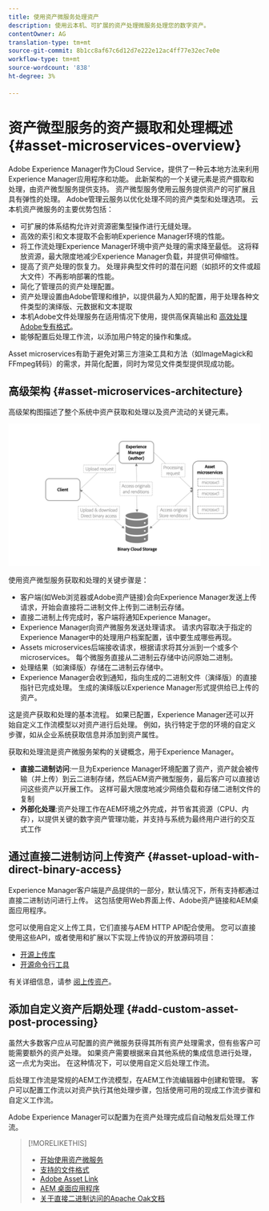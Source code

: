 ```yaml
---
title: 使用资产微服务处理资产
description: 使用云本机、可扩展的资产处理微服务处理您的数字资产。
contentOwner: AG
translation-type: tm+mt
source-git-commit: 8b1cc8af67c6d12d7e222e12ac4ff77e32ec7e0e
workflow-type: tm+mt
source-wordcount: '838'
ht-degree: 3%

---
```



# 资产微型服务的资产摄取和处理概述 {#asset-microservices-overview}

Adobe Experience Manager作为Cloud Service，提供了一种云本地方法来利用Experience Manager应用程序和功能。 此新架构的一个关键元素是资产摄取和处理，由资产微型服务提供支持。 资产微型服务使用云服务提供资产的可扩展且具有弹性的处理。 Adobe管理云服务以优化处理不同的资产类型和处理选项。 云本机资产微服务的主要优势包括：

* 可扩展的体系结构允许对资源密集型操作进行无缝处理。
* 高效的索引和文本提取不会影响Experience Manager环境的性能。
* 将工作流处理Experience Manager环境中资产处理的需求降至最低。 这将释放资源，最大限度地减少Experience Manager负载，并提供可伸缩性。
* 提高了资产处理的恢复力。 处理非典型文件时的潜在问题（如损坏的文件或超大文件）不再影响部署的性能。
* 简化了管理员的资产处理配置。
* 资产处理设置由Adobe管理和维护，以提供最为人知的配置，用于处理各种文件类型的演绎版、元数据和文本提取
* 本机Adobe文件处理服务在适用情况下使用，提供高保真输出和 [高效处理Adobe专有格式](file-format-support.md)。
* 能够配置后处理工作流，以添加用户特定的操作和集成。

Asset microservices有助于避免对第三方渲染工具和方法（如ImageMagick和FFmpeg转码）的需求，并简化配置，同时为常见文件类型提供现成功能。

## 高级架构 {#asset-microservices-architecture}

高级架构图描述了整个系统中资产获取和处理以及资产流动的关键元素。

<!-- Proposed DRAFT diagram for asset microservices overview - see section "Asset processing - high-level diagram" in the PPTX deck

https://adobe-my.sharepoint.com/personal/gklebus_adobe_com/_layouts/15/guestaccess.aspx?guestaccesstoken=jexDC5ZnepXSt6dTPciH66TzckS1BPEfdaZuSgHugL8%3D&docid=2_1ec37f0bd4cc74354b4f481cd420e07fc&rev=1&e=CdgElS
-->

![使用资产微服务获取和处](assets/asset-microservices-overview.png "理资产使用资产微服务获取和处理")

使用资产微型服务获取和处理的关键步骤是：

* 客户端(如Web浏览器或Adobe资产链接)会向Experience Manager发送上传请求，开始会直接将二进制文件上传到二进制云存储。
* 直接二进制上传完成时，客户端将通知Experience Manager。
* Experience Manager向资产微服务发送处理请求。 请求内容取决于指定的Experience Manager中的处理用户档案配置，该中要生成哪些再现。
* Assets microservices后端接收请求，根据请求将其分派到一个或多个microservices。 每个微服务直接从二进制云存储中访问原始二进制。
* 处理结果（如演绎版）存储在二进制云存储中。
* Experience Manager会收到通知，指向生成的二进制文件（演绎版）的直接指针已完成处理。 生成的演绎版以Experience Manager形式提供给已上传的资产。

这是资产获取和处理的基本流程。 如果已配置，Experience Manager还可以开始自定义工作流模型以对资产进行后处理。 例如，执行特定于您的环境的自定义步骤，如从企业系统获取信息并添加到资产属性。

获取和处理流是资产微服务架构的关键概念，用于Experience Manager。

* **直接二进制访问**:一旦为Experience Manager环境配置了资产，资产就会被传输（并上传）到云二进制存储，然后AEM资产微型服务，最后客户可以直接访问这些资产以开展工作。 这样可最大限度地减少网络负载和存储二进制文件的复制
* **外部化处理**:资产处理工作在AEM环境之外完成，并节省其资源（CPU、内存），以提供关键的数字资产管理功能，并支持与系统为最终用户进行的交互式工作

## 通过直接二进制访问上传资产 {#asset-upload-with-direct-binary-access}

Experience Manager客户端是产品提供的一部分，默认情况下，所有支持都通过直接二进制访问进行上传。 这包括使用Web界面上传、Adobe资产链接和AEM桌面应用程序。

您可以使用自定义上传工具，它们直接与AEM HTTP API配合使用。 您可以直接使用这些API，或者使用和扩展以下实现上传协议的开放源码项目：

* [开源上传库](https://github.com/adobe/aem-upload)
* [开源命令行工具](https://github.com/adobe/aio-cli-plugin-aem)

有关详细信息，请参 [阅上传资产](add-assets.md)。

## 添加自定义资产后期处理 {#add-custom-asset-post-processing}

虽然大多数客户应从可配置的资产微服务获得其所有资产处理需求，但有些客户可能需要额外的资产处理。 如果资产需要根据来自其他系统的集成信息进行处理，这一点尤为突出。 在这种情况下，可以使用自定义后处理工作流。

后处理工作流是常规的AEM工作流模型，在AEM工作流编辑器中创建和管理。 客户可以配置工作流以对资产执行其他处理步骤，包括使用可用的现成工作流步骤和自定义工作流。

Adobe Experience Manager可以配置为在资产处理完成后自动触发后处理工作流。

<!-- TBD asgupta, Engg: Create some asset-microservices-data-flow-diagram.
-->

>[!MORELIKETHIS]
>
>* [开始使用资产微服务](asset-microservices-configure-and-use.md)
>* [支持的文件格式](file-format-support.md)
>* [Adobe Asset Link](https://helpx.adobe.com/cn/enterprise/using/adobe-asset-link.html)
>* [AEM 桌面应用程序](https://docs.adobe.com/content/help/zh-Hans/experience-manager-desktop-app/using/introduction.html)
>* [关于直接二进制访问的Apache Oak文档](https://jackrabbit.apache.org/oak/docs/features/direct-binary-access.html)

